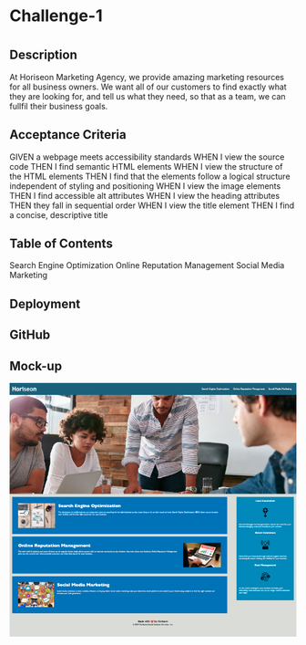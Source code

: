 # Challenge-1
# <Horiseon Marketing Agency>

## Description
At Horiseon Marketing Agency,
we provide amazing marketing resources for all business owners. 
We want all of our customers to find exactly what they are looking for, and tell us what they need, so that as a team, we can fullfil their business goals. 

## Acceptance Criteria
GIVEN a webpage meets accessibility standards
WHEN I view the source code
THEN I find semantic HTML elements
WHEN I view the structure of the HTML elements
THEN I find that the elements follow a logical structure independent of styling and positioning
WHEN I view the image elements
THEN I find accessible alt attributes
WHEN I view the heading attributes
THEN they fall in sequential order
WHEN I view the title element
THEN I find a concise, descriptive title

## Table of Contents
Search Engine Optimization
Online Reputation Management
Social Media Marketing

## Deployment

## GitHub

## Mock-up
<img src="./horiseon-image.png"/>